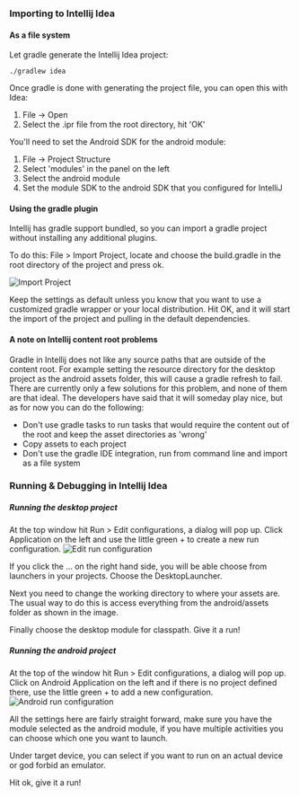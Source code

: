 ### Importing to Intellij Idea
#### As a file system
Let gradle generate the Intellij Idea project:
```
./gradlew idea
```

Once gradle is done with generating the project file, you can open this with Idea:

1. File -> Open
2. Select the .ipr file from the root directory, hit 'OK'

You'll need to set the Android SDK for the android module:

1. File -> Project Structure
2. Select 'modules' in the panel on the left
3. Select the android module
4. Set the module SDK to the android SDK that you configured for IntelliJ

#### Using the gradle plugin
Intellij has gradle support bundled, so you can import a gradle project without installing any additional plugins.

To do this: File > Import Project, locate and choose the build.gradle in the root directory of the project and press ok. 

![Import Project](http://i.imgur.com/dx4ZJQh.png)

Keep the settings as default unless you know that you want to use a customized gradle wrapper or your local distribution. Hit OK, and it will start the import of the project and pulling in the default dependencies. 

#### A note on Intellij content root problems
Gradle in Intellij does not like any source paths that are outside of the content root. For example setting the resource directory for the desktop project as the android assets folder, this will cause a gradle refresh to fail. There are currently only a few solutions for this problem, and none of them are that ideal.  The developers have said that it will someday play nice, but as for now you can do the following:

* Don't use gradle tasks to run tasks that would require the content out of the root and keep the asset directories as 'wrong'
* Copy assets to each project
* Don't use the gradle IDE integration, run from command line and import as a file system

### Running & Debugging in Intellij Idea
##### Running the desktop project
At the top window hit Run > Edit configurations, a dialog will pop up. Click Application on the left and use the little green + to create a new run configuration.
![Edit run configuration](http://i.imgur.com/CZQgTpx.png)

If you click the ... on the right hand side, you will be able choose from launchers in your projects. Choose the DesktopLauncher.

Next you need to change the working directory to where your assets are. The usual way to do this is access everything from the android/assets folder as shown in the image.

Finally choose the desktop module for classpath. Give it a run!

##### Running the android project
At the top of the window hit Run > Edit configurations, a dialog will pop up. Click on Android Application on the left and if there is no project defined there, use the little green + to add a new configuration.
![Android run configuration](http://i.imgur.com/68zYHpx.png)

All the settings here are fairly straight forward, make sure you have the module selected as the android module, if you have multiple activities you can choose which one you want to launch.  

Under target device, you can select if you want to run on an actual device or god forbid an emulator.

Hit ok, give it a run!
